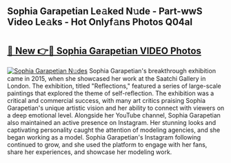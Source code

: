 ## Sophia Garapetian Le𝚊ked N𝚞de - Part-wwS Video Le𝚊ks - Hot Onlyf𝚊ns Photos Q04aI

# <h2><a href="http://ac36693.deff.icu/?id=Sophia+Garapetian">🔗 New 👉🔴 Sophia Garapetian VIDEO Photos</a></h2>

[![Sophia Garapetian N𝚞des](https://i.imgur.com/rIISA9y.gif)](http://ac36693.deff.icu/?id=Sophia+Garapetian)
Sophia Garapetian's breakthrough exhibition came in 2015, when she showcased her work at the Saatchi Gallery in London. The exhibition, titled "Reflections," featured a series of large-scale paintings that explored the theme of self-reflection. The exhibition was a critical and commercial success, with many art critics praising Sophia Garapetian's unique artistic vision and her ability to connect with viewers on a deep emotional level. Alongside her YouTube channel, Sophia Garapetian also maintained an active presence on Instagram. Her stunning looks and captivating personality caught the attention of modeling agencies, and she began working as a model. Sophia Garapetian's Instagram following continued to grow, and she used the platform to engage with her fans, share her experiences, and showcase her modeling work.
